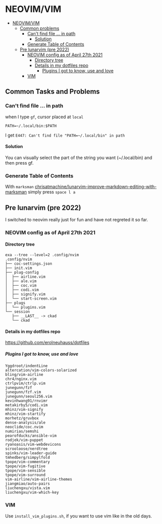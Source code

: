 # NEOVIM/VIM

<!--toc:start-->
- [NEOVIM/VIM](#neovimvim)
  - [Common problems](#common-problems)
    - [Can't find file ... in path](#cant-find-file-in-path)
      - [Solution](#solution)
    - [Generate Table of Contents](#generate-table-of-contents)
  - [Pre lunarvim (pre 2022)](#pre-lunarvim-pre-2022)
    - [NEOVIM config as of April 27th 2021](#neovim-config-as-of-april-27th-2021)
      - [Directory tree](#directory-tree)
      - [Details in my dotfiles repo](#details-in-my-dotfiles-repo)
        - [Plugins I got to know, use and love](#plugins-i-got-to-know-use-and-love)
    - [VIM](#vim)
<!--toc:end-->

## Common Tasks and Problems

### Can't find file ... in path

when I type `gf`, cursor placed at `local`

```shell
PATH=~/.local/bin:$PATH
```

I get `E447: Can't find file "PATH=~/.local/bin" in path`

#### Solution

You can visually select the part of the string you want (~/.local/bin) and then
press gf.

### Generate Table of Contents

With `marksman` [chrisatmachine/lunarvim-improve-markdown-editing-with-marksman](https://medium.com/@chrisatmachine/lunarvim-improve-markdown-editing-with-marksman-739d06c73a26)
simply press `space l a`

<!-- History -->
## Pre lunarvim (pre 2022)

I switched to neovim really just for fun and have not regreted it so far.

### NEOVIM config as of April 27th 2021
#### Directory tree
```
exa --tree --level=2 .config/nvim
.config/nvim
├── coc-settings.json
├── init.vim
├── plug-config
│  ├── airline.vim
│  ├── ale.vim
│  ├── coc.vim
│  ├── codi.vim
│  ├── signify.vim
│  └── start-screen.vim
├── plugs
│  └── plugins.vim
└── session
   ├── __LAST__ -> ckad
   └── ckad
```
#### Details in my dotfiles repo
https://github.com/erolneuhauss/dotfiles

##### Plugins I got to know, use and love
```
Yggdroot/indentLine
altercation/vim-colors-solarized
bling/vim-airline
chr4/nginx.vim
ctrlpvim/ctrlp.vim
junegunn/fzf
junegunn/fzf.vim
junegunn/seoul256.vim
kevinhwang91/rnvimr
metakirby5/codi.vim
mhinz/vim-signify
mhinz/vim-startify
morhetz/gruvbox
dense-analysis/ale
neoclide/coc.nvim
numirias/semshi
pearofducks/ansible-vim
rodjek/vim-puppet
ryanoasis/vim-webdevicons
scrooloose/nerdtree
spinks/vim-leader-guide
tmhedberg/simpylfold
tpope/vim-commentary
tpope/vim-fugitive
tpope/vim-sensible
tpope/vim-surround
vim-airline/vim-airline-themes
jiangmiao/auto-pairs
liuchengxu/vista.vim
liuchengxu/vim-which-key
```

### VIM
Use `install_vim_plugins.sh`, if you want to use vim like in the old days.
